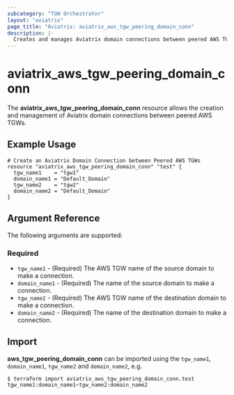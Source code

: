 ```yaml
---
subcategory: "TGW Orchestrator"
layout: "aviatrix"
page_title: "Aviatrix: aviatrix_aws_tgw_peering_domain_conn"
description: |-
  Creates and manages Aviatrix domain connections between peered AWS TGWs
---
```


# aviatrix_aws_tgw_peering_domain_conn

The **aviatrix_aws_tgw_peering_domain_conn** resource allows the creation and management of Aviatrix domain connections between peered AWS TGWs.

## Example Usage

```hcl
# Create an Aviatrix Domain Connection between Peered AWS TGWs
resource "aviatrix_aws_tgw_peering_domain_conn" "test" {
  tgw_name1    = "tgw1"
  domain_name1 = "Default_Domain"
  tgw_name2    = "tgw2"
  domain_name2 = "Default_Domain"
}
```

## Argument Reference

The following arguments are supported:

### Required
* `tgw_name1` - (Required) The AWS TGW name of the source domain to make a connection.
* `domain_name1` - (Required) The name of the source domain to make a connection.
* `tgw_name2` - (Required) The AWS TGW name of the destination domain to make a connection.
* `domain_name2` - (Required) The name of the destination domain to make a connection.

## Import

**aws_tgw_peering_domain_conn** can be imported using the `tgw_name1`, `domain_name1`, `tgw_name2` and `domain_name2`, e.g.

```
$ terraform import aviatrix_aws_tgw_peering_domain_conn.test tgw_name1:domain_name1~tgw_name2:domain_name2
```

